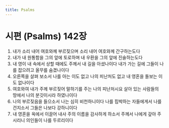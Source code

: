 ```yaml
---
title: Psalms
---
```


# 시편 (Psalms) 142장
1. 내가 소리 내어 여호와께 부르짖으며 소리 내어 여호와께 간구하는도다
1. 내가 내 원통함을 그의 앞에 토로하며 내 우환을 그의 앞에 진술하는도다
1. 내 영이 내 속에서 상할 때에도 주께서 내 길을 아셨나이다 내가 가는 길에 그들이 나를 잡으려고 올무를 숨겼나이다
1. 오른쪽을 살펴 보소서 나를 아는 이도 없고 나의 피난처도 없고 내 영혼을 돌보는 이도 없나이다
1. 여호와여 내가 주께 부르짖어 말하기를 주는 나의 피난처시요 살아 있는 사람들의 땅에서 나의 분깃이시라 하였나이다
1. 나의 부르짖음을 들으소서 나는 심히 비천하니이다 나를 핍박하는 자들에게서 나를 건지소서 그들은 나보다 강하니이다
1. 내 영혼을 옥에서 이끌어 내사 주의 이름을 감사하게 하소서 주께서 나에게 갚아 주시리니 의인들이 나를 두르리이다